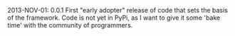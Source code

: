 2013-NOV-01:  0.0.1
    First "early adopter" release of code that sets the basis of the framework.
    Code is not yet in PyPi, as I want to give it some 'bake time' with the
    community of programmers.
